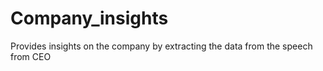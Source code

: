 # Company_insights

Provides insights on the company by extracting the data from the speech from CEO
